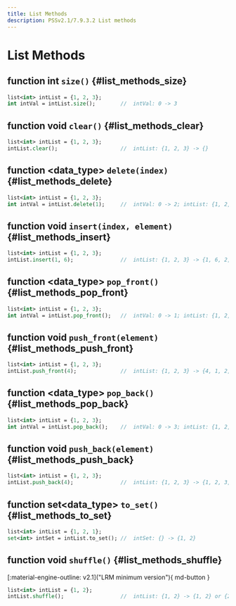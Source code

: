 ```yaml
---
title: List Methods
description: PSSv2.1/7.9.3.2 List methods
---
```


# List Methods

## function int `size()` {#list_methods_size}
```sv linenums="1"
list<int> intList = {1, 2, 3};
int intVal = intList.size();        //  intVal: 0 -> 3
```

## function void `clear()` {#list_methods_clear}
```sv linenums="1"
list<int> intList = {1, 2, 3};
intList.clear();                    //  intList: {1, 2, 3} -> {}
```

## function &lt;data_type&gt; `delete(index)` {#list_methods_delete}
```sv linenums="1"
list<int> intList = {1, 2, 3};
int intVal = intList.delete(1);     //  intVal: 0 -> 2; intList: {1, 2, 3} -> {1, 3}
```

## function void `insert(index, element)` {#list_methods_insert}
```sv linenums="1"
list<int> intList = {1, 2, 3};
intList.insert(1, 6);               //  intList: {1, 2, 3} -> {1, 6, 2, 3}
```

## function &lt;data_type&gt; `pop_front()` {#list_methods_pop_front}
```sv linenums="1"
list<int> intList = {1, 2, 3};
int intVal = intList.pop_front();   //  intVal: 0 -> 1; intList: {1, 2, 3} -> {2, 3}
```

## function void `push_front(element)` {#list_methods_push_front}
```sv linenums="1"
list<int> intList = {1, 2, 3};
intList.push_front(4);              //  intList: {1, 2, 3} -> {4, 1, 2, 3}
```

## function &lt;data_type&gt; `pop_back()` {#list_methods_pop_back}
```sv linenums="1"
list<int> intList = {1, 2, 3};
int intVal = intList.pop_back();    //  intVal: 0 -> 3; intList: {1, 2, 3} -> {1, 2}
```

## function void `push_back(element)` {#list_methods_push_back}
```sv linenums="1"
list<int> intList = {1, 2, 3};
intList.push_back(4);               //  intList: {1, 2, 3} -> {1, 2, 3, 4}
```

## function set&lt;data_type&gt; `to_set()` {#list_methods_to_set}
```sv linenums="1"
list<int> intList = {1, 2, 1};
set<int> intSet = intList.to_set(); //  intSet: {} -> {1, 2}
```

## function void `shuffle()` {#list_methods_shuffle}
[:material-engine-outline: v2.1]("LRM minimum version"){ md-button }
```sv linenums="1"
list<int> intList = {1, 2};
intList.shuffle();                  //  intList: {1, 2} -> {1, 2} or {2, 1}
```

